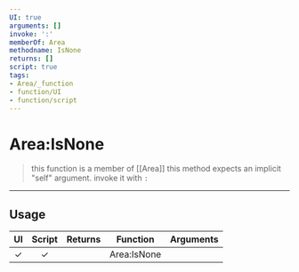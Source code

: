 ```yaml
---
UI: true
arguments: []
invoke: ':'
memberOf: Area
methodname: IsNone
returns: []
script: true
tags:
- Area/_function
- function/UI
- function/script
---
```

# Area:IsNone
> this function is a member of [[Area]]
> this method expects an implicit "self" argument. invoke it with `:`
-----
## Usage
|  UI | Script | Returns | Function | Arguments |
|:---:|:------:|-------:|:--------:|:---------|
|✓|✓||Area:IsNone||
